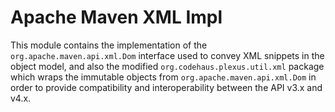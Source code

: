 <!---
 Licensed to the Apache Software Foundation (ASF) under one or more
 contributor license agreements.  See the NOTICE file distributed with
 this work for additional information regarding copyright ownership.
 The ASF licenses this file to You under the Apache License, Version 2.0
 (the "License"); you may not use this file except in compliance with
 the License.  You may obtain a copy of the License at

      http://www.apache.org/licenses/LICENSE-2.0

 Unless required by applicable law or agreed to in writing, software
 distributed under the License is distributed on an "AS IS" BASIS,
 WITHOUT WARRANTIES OR CONDITIONS OF ANY KIND, either express or implied.
 See the License for the specific language governing permissions and
 limitations under the License.
-->
Apache Maven XML Impl
=========================

This module contains the implementation of the `org.apache.maven.api.xml.Dom` interface used to convey XML snippets in the object model, and also the modified `org.codehaus.plexus.util.xml` package which wraps the immutable objects from `org.apache.maven.api.xml.Dom` in order to provide compatibility and interoperability between the API v3.x and v4.x.

